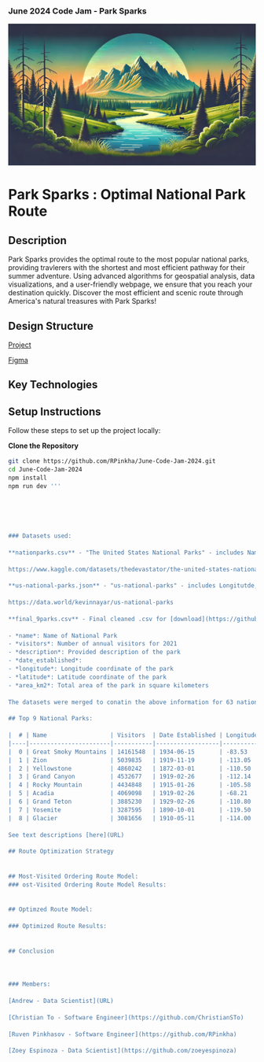 ### June 2024 Code Jam - Park Sparks
![Alt Text](https://github.com/RPinkha/June-Code-Jam-2024/blob/main/notebook/parksparks.png)

# Park Sparks : Optimal National Park Route

## Description

Park Sparks provides the optimal route to the most popular national parks, providing travlerers with the shortest and most efficient pathway for their summer adventure. Using advanced algorithms for geospatial analysis, data visualizations, and a user-friendly webpage, we ensure that you reach your destination quickly. Discover the most efficient and scenic route through America's natural treasures with Park Sparks!

## Design Structure
[Project](URL)

[Figma](URL)
[](URL)

## Key Technologies

## Setup Instructions

Follow these steps to set up the project locally:

**Clone the Repository**
   ```bash
   git clone https://github.com/RPinkha/June-Code-Jam-2024.git
   cd June-Code-Jam-2024
   npm install
   npm run dev '''

  



### Datasets used:

**nationparks.csv** - "The United States National Parks" - includes Name, Visitors, Date Established, Description and Area. 

https://www.kaggle.com/datasets/thedevastator/the-united-states-national-parks 

**us-national-parks.json** - "us-national-parks" - includes Longitutde, Latitude, park info and descripton. 

https://data.world/kevinnayar/us-national-parks

**final_9parks.csv** - Final cleaned .csv for [download](https://github.com/RPinkha/June-Code-Jam-2024/blob/main/src/scripts/final_9parks.csv) and use in the project.

- *name*: Name of National Park
- *visitors*: Number of annual visitors for 2021
- *description*: Provided description of the park
- *date_established*:
- *longitude*: Longitude coordinate of the park
- *latitude*: Latitude coordinate of the park
- *area_km2*: Total area of the park in square kilometers

The datasets were merged to conatin the above information for 63 national parks in the Unites States.The data underwent an initial preprocessing stage as part of an exploratory data analysis, during which they were carefully parsed and relabeled. Additionally, corrections were made to ensure consistency in type and format.

## Top 9 National Parks:

|  # | Name                  | Visitors  | Date Established | Longitude | Latitude | Area km² |
|----|-----------------------|-----------|------------------|-----------|----------|----------|
|  0 | Great Smoky Mountains | 14161548  | 1934-06-15       | -83.53    | 35.68    | 2114.2   |
|  1 | Zion                  | 5039835   | 1919-11-19       | -113.05   | 37.30    | 595.9    |
|  2 | Yellowstone           | 4860242   | 1872-03-01       | -110.50   | 44.60    | 8983.2   |
|  3 | Grand Canyon          | 4532677   | 1919-02-26       | -112.14   | 36.06    | 4862.9   |
|  4 | Rocky Mountain        | 4434848   | 1915-01-26       | -105.58   | 40.40    | 1075.7   |
|  5 | Acadia                | 4069098   | 1919-02-26       | -68.21    | 44.35    | 198.6    |
|  6 | Grand Teton           | 3885230   | 1929-02-26       | -110.80   | 43.73    | 1254.7   |
|  7 | Yosemite              | 3287595   | 1890-10-01       | -119.50   | 37.83    | 3082.7   |
|  8 | Glacier               | 3081656   | 1910-05-11       | -114.00   | 48.80    | 4100.0   |

See text descriptions [here](URL)

## Route Optimization Strategy


## Most-Visited Ordering Route Model:
### ost-Visited Ordering Route Model Results:


## Optimzed Route Model:

### Optimized Route Results:


## Conclusion



### Members:

[Andrew - Data Scientist](URL)

[Christian To - Software Engineer](https://github.com/ChristianSTo)

[Ruven Pinkhasov - Software Engineer](https://github.com/RPinkha)

[Zoey Espinoza - Data Scientist](https://github.com/zoeyespinoza)
